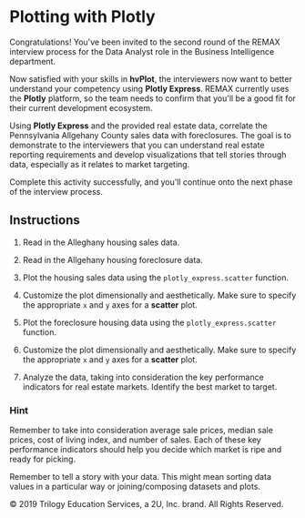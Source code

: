# Plotting with Plotly

Congratulations! You've been invited to the second round of the REMAX interview process for the Data Analyst role in the Business Intelligence department.

Now satisfied with your skills in **hvPlot**, the interviewers now want to better understand your competency using **Plotly Express**. REMAX currently uses the **Plotly** platform, so the team needs to confirm that you'll be a good fit for their current development ecosystem.

Using **Plotly Express** and the provided real estate data, correlate the Pennsylvania Allgehany County sales data with foreclosures. The goal is to demonstrate to the interviewers that you can understand real estate reporting requirements and develop visualizations that tell stories through data, especially as it relates to market targeting.

Complete this activity successfully, and you'll continue onto the next phase of the interview process.

## Instructions

1. Read in the Alleghany housing sales data.

2. Read in the Allgehany housing foreclosure data.

3. Plot the housing sales data using the `plotly_express.scatter` function.

4. Customize the plot dimensionally and aesthetically. Make sure to specify the appropriate `x` and `y` axes for a **scatter** plot.

5. Plot the foreclosure housing data using the `plotly_express.scatter` function.

6. Customize the plot dimensionally and aesthetically. Make sure to specify the appropriate `x` and `y` axes for a **scatter** plot.

7. Analyze the data, taking into consideration the key performance indicators for real estate markets. Identify the best market to target.

### Hint

Remember to take into consideration average sale prices, median sale prices, cost of living index, and number of sales. Each of these key performance indicators should help you decide which market is ripe and ready for picking.

Remember to tell a story with your data. This might mean sorting data values in a particular way or joining/composing datasets and plots.

© 2019 Trilogy Education Services, a 2U, Inc. brand. All Rights Reserved.
